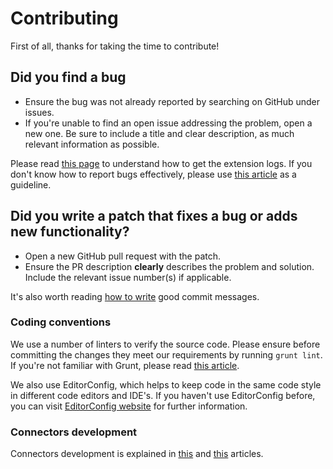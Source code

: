 # Contributing

First of all, thanks for taking the time to contribute!

## Did you find a bug

- Ensure the bug was not already reported by searching on GitHub under issues.
- If you're unable to find an open issue addressing the problem, open a new one. Be sure to include a title and clear description, as much relevant information as possible.

Please read [this page][1] to understand how to get the extension logs.
If you don't know how to report bugs effectively, please use [this article][2] as a guideline.

## Did you write a patch that fixes a bug or adds new functionality?

- Open a new GitHub pull request with the patch.
- Ensure the PR description __clearly__ describes the problem and solution. Include the relevant issue number(s) if applicable.

It's also worth reading [how to write][3] good commit messages.

### Coding conventions

We use a number of linters to verify the source code. Please ensure before committing the changes they meet our requirements by running `grunt lint`. If you're not familiar with Grunt, please read [this article][4].

We also use EditorConfig, which helps to keep code in the same code style in different code editors and IDE's. If you haven't use EditorConfig before, you can visit [EditorConfig website][5] for further information.

### Connectors development

Connectors development is explained in [this][6] and [this][7] articles.

[1]: https://github.com/web-scrobbler/web-scrobbler/wiki/Debug-the-extension
[2]: http://www.chiark.greenend.org.uk/~sgtatham/bugs.html
[3]: http://chris.beams.io/posts/git-commit/
[4]: http://gruntjs.com/getting-started
[5]: http://editorconfig.org/#overview
[6]: https://github.com/web-scrobbler/web-scrobbler/wiki/Connectors-development
[7]: https://github.com/web-scrobbler/web-scrobbler/wiki/Setup-development-environment
